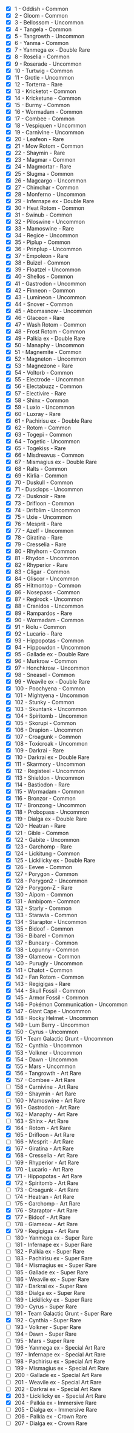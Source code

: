 - [x] 1 - Oddish - Common 
- [x] 2 - Gloom - Common 
- [x] 3 - Bellossom - Uncommon 
- [x] 4 - Tangela - Common 
- [x] 5 - Tangrowth - Uncommon 
- [x] 6 - Yanma - Common 
- [x] 7 - Yanmega ex - Double Rare 
- [x] 8 - Roselia - Common 
- [x] 9 - Roserade - Uncommon 
- [x] 10 - Turtwig - Common 
- [x] 11 - Grotle - Uncommon 
- [x] 12 - Torterra - Rare 
- [x] 13 - Kricketot - Common 
- [x] 14 - Kricketune - Common 
- [x] 15 - Burmy - Common 
- [x] 16 - Wormadam - Common 
- [x] 17 - Combee - Common 
- [x] 18 - Vespiquen - Uncommon 
- [x] 19 - Carnivine - Uncommon 
- [x] 20 - Leafeon - Rare 
- [x] 21 - Mow Rotom - Common 
- [x] 22 - Shaymin - Rare 
- [x] 23 - Magmar - Common 
- [x] 24 - Magmortar - Rare 
- [x] 25 - Slugma - Common 
- [x] 26 - Magcargo - Uncommon 
- [x] 27 - Chimchar - Common 
- [x] 28 - Monferno - Uncommon 
- [x] 29 - Infernape ex - Double Rare 
- [x] 30 - Heat Rotom - Common 
- [x] 31 - Swinub - Common 
- [x] 32 - Piloswine - Uncommon 
- [x] 33 - Mamoswine - Rare 
- [x] 34 - Regice - Uncommon 
- [x] 35 - Piplup - Common 
- [x] 36 - Prinplup - Uncommon 
- [x] 37 - Empoleon - Rare 
- [x] 38 - Buizel - Common 
- [x] 39 - Floatzel - Uncommon 
- [x] 40 - Shellos - Common 
- [x] 41 - Gastrodon - Uncommon 
- [x] 42 - Finneon - Common 
- [x] 43 - Lumineon - Uncommon 
- [x] 44 - Snover - Common 
- [x] 45 - Abomasnow - Uncommon 
- [x] 46 - Glaceon - Rare 
- [x] 47 - Wash Rotom - Common 
- [x] 48 - Frost Rotom - Common 
- [x] 49 - Palkia ex - Double Rare 
- [x] 50 - Manaphy - Uncommon 
- [x] 51 - Magnemite - Common 
- [x] 52 - Magneton - Uncommon 
- [x] 53 - Magnezone - Rare 
- [x] 54 - Voltorb - Common 
- [x] 55 - Electrode - Uncommon 
- [x] 56 - Electabuzz - Common 
- [x] 57 - Electivire - Rare 
- [x] 58 - Shinx - Common 
- [x] 59 - Luxio - Uncommon 
- [x] 60 - Luxray - Rare 
- [x] 61 - Pachirisu ex - Double Rare 
- [x] 62 - Rotom - Common 
- [x] 63 - Togepi - Common 
- [x] 64 - Togetic - Uncommon 
- [x] 65 - Togekiss - Rare 
- [x] 66 - Misdreavus - Common 
- [x] 67 - Mismagius ex - Double Rare 
- [x] 68 - Ralts - Common 
- [x] 69 - Kirlia - Common 
- [x] 70 - Duskull - Common 
- [x] 71 - Dusclops - Uncommon 
- [x] 72 - Dusknoir - Rare 
- [x] 73 - Drifloon - Common 
- [x] 74 - Drifblim - Uncommon 
- [x] 75 - Uxie - Uncommon 
- [x] 76 - Mesprit - Rare 
- [x] 77 - Azelf - Uncommon 
- [x] 78 - Giratina - Rare 
- [x] 79 - Cresselia - Rare 
- [x] 80 - Rhyhorn - Common 
- [x] 81 - Rhydon - Uncommon 
- [x] 82 - Rhyperior - Rare 
- [x] 83 - Gligar - Common 
- [x] 84 - Gliscor - Uncommon 
- [x] 85 - Hitmontop - Common 
- [x] 86 - Nosepass - Common 
- [x] 87 - Regirock - Uncommon 
- [x] 88 - Cranidos - Uncommon 
- [x] 89 - Rampardos - Rare 
- [x] 90 - Wormadam - Common 
- [x] 91 - Riolu - Common 
- [x] 92 - Lucario - Rare 
- [x] 93 - Hippopotas - Common 
- [x] 94 - Hippowdon - Uncommon 
- [x] 95 - Gallade ex - Double Rare 
- [x] 96 - Murkrow - Common 
- [x] 97 - Honchkrow - Uncommon 
- [x] 98 - Sneasel - Common 
- [x] 99 - Weavile ex - Double Rare 
- [x] 100 - Poochyena - Common 
- [x] 101 - Mightyena - Uncommon 
- [x] 102 - Stunky - Common 
- [x] 103 - Skuntank - Uncommon 
- [x] 104 - Spiritomb - Uncommon 
- [x] 105 - Skorupi - Common 
- [x] 106 - Drapion - Uncommon 
- [x] 107 - Croagunk - Common 
- [x] 108 - Toxicroak - Uncommon 
- [x] 109 - Darkrai - Rare 
- [x] 110 - Darkrai ex - Double Rare 
- [x] 111 - Skarmory - Uncommon 
- [x] 112 - Registeel - Uncommon 
- [x] 113 - Shieldon - Uncommon 
- [x] 114 - Bastiodon - Rare 
- [x] 115 - Wormadam - Common 
- [x] 116 - Bronzor - Common 
- [x] 117 - Bronzong - Uncommon 
- [x] 118 - Probopass - Uncommon 
- [x] 119 - Dialga ex - Double Rare 
- [x] 120 - Heatran - Rare 
- [x] 121 - Gible - Common 
- [x] 122 - Gabite - Uncommon 
- [x] 123 - Garchomp - Rare 
- [x] 124 - Lickitung - Common 
- [x] 125 - Lickilicky ex - Double Rare 
- [x] 126 - Eevee - Common 
- [x] 127 - Porygon - Common 
- [x] 128 - Porygon2 - Uncommon 
- [x] 129 - Porygon-Z - Rare 
- [x] 130 - Aipom - Common 
- [x] 131 - Ambipom - Common 
- [x] 132 - Starly - Common 
- [x] 133 - Staravia - Common 
- [x] 134 - Staraptor - Uncommon 
- [x] 135 - Bidoof - Common 
- [x] 136 - Bibarel - Common 
- [x] 137 - Buneary - Common 
- [x] 138 - Lopunny - Common 
- [x] 139 - Glameow - Common 
- [x] 140 - Purugly - Uncommon 
- [x] 141 - Chatot - Common 
- [x] 142 - Fan Rotom - Common 
- [x] 143 - Regigigas - Rare 
- [x] 144 - Skull Fossil - Common 
- [x] 145 - Armor Fossil - Common 
- [x] 146 - Pokémon Communication - Uncommon 
- [x] 147 - Giant Cape - Uncommon 
- [x] 148 - Rocky Helmet - Uncommon 
- [x] 149 - Lum Berry - Uncommon 
- [x] 150 - Cyrus - Uncommon 
- [x] 151 - Team Galactic Grunt - Uncommon 
- [x] 152 - Cynthia - Uncommon 
- [x] 153 - Volkner - Uncommon 
- [x] 154 - Dawn - Uncommon 
- [x] 155 - Mars - Uncommon 
- [x] 156 - Tangrowth - Art Rare 
- [x] 157 - Combee - Art Rare 
- [ ] 158 - Carnivine - Art Rare 
- [x] 159 - Shaymin - Art Rare 
- [ ] 160 - Mamoswine - Art Rare 
- [x] 161 - Gastrodon - Art Rare 
- [x] 162 - Manaphy - Art Rare 
- [ ] 163 - Shinx - Art Rare 
- [x] 164 - Rotom - Art Rare 
- [x] 165 - Drifloon - Art Rare 
- [ ] 166 - Mesprit - Art Rare 
- [x] 167 - Giratina - Art Rare 
- [x] 168 - Cresselia - Art Rare 
- [ ] 169 - Rhyperior - Art Rare 
- [x] 170 - Lucario - Art Rare 
- [x] 171 - Hippopotas - Art Rare 
- [x] 172 - Spiritomb - Art Rare 
- [ ] 173 - Croagunk - Art Rare 
- [ ] 174 - Heatran - Art Rare 
- [ ] 175 - Garchomp - Art Rare 
- [x] 176 - Staraptor - Art Rare 
- [x] 177 - Bidoof - Art Rare 
- [ ] 178 - Glameow - Art Rare 
- [x] 179 - Regigigas - Art Rare 
- [ ] 180 - Yanmega ex - Super Rare 
- [ ] 181 - Infernape ex - Super Rare 
- [ ] 182 - Palkia ex - Super Rare 
- [ ] 183 - Pachirisu ex - Super Rare 
- [ ] 184 - Mismagius ex - Super Rare 
- [ ] 185 - Gallade ex - Super Rare 
- [ ] 186 - Weavile ex - Super Rare 
- [ ] 187 - Darkrai ex - Super Rare 
- [ ] 188 - Dialga ex - Super Rare 
- [ ] 189 - Lickilicky ex - Super Rare 
- [ ] 190 - Cyrus - Super Rare 
- [ ] 191 - Team Galactic Grunt - Super Rare 
- [x] 192 - Cynthia - Super Rare 
- [ ] 193 - Volkner - Super Rare 
- [ ] 194 - Dawn - Super Rare 
- [ ] 195 - Mars - Super Rare 
- [ ] 196 - Yanmega ex - Special Art Rare 
- [ ] 197 - Infernape ex - Special Art Rare 
- [ ] 198 - Pachirisu ex - Special Art Rare 
- [ ] 199 - Mismagius ex - Special Art Rare 
- [ ] 200 - Gallade ex - Special Art Rare 
- [ ] 201 - Weavile ex - Special Art Rare 
- [ ] 202 - Darkrai ex - Special Art Rare 
- [x] 203 - Lickilicky ex - Special Art Rare 
- [x] 204 - Palkia ex - Immersive Rare 
- [ ] 205 - Dialga ex - Immersive Rare 
- [ ] 206 - Palkia ex - Crown Rare 
- [ ] 207 - Dialga ex - Crown Rare 

